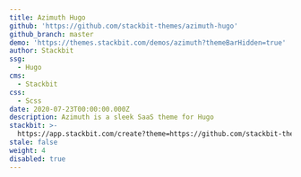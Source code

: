 ```yaml
---
title: Azimuth Hugo
github: 'https://github.com/stackbit-themes/azimuth-hugo'
github_branch: master
demo: 'https://themes.stackbit.com/demos/azimuth?themeBarHidden=true'
author: Stackbit
ssg:
  - Hugo
cms:
  - Stackbit
css:
  - Scss
date: 2020-07-23T00:00:00.000Z
description: Azimuth is a sleek SaaS theme for Hugo
stackbit: >-
  https://app.stackbit.com/create?theme=https://github.com/stackbit-themes/azimuth-hugo
stale: false
weight: 4
disabled: true
---
```

